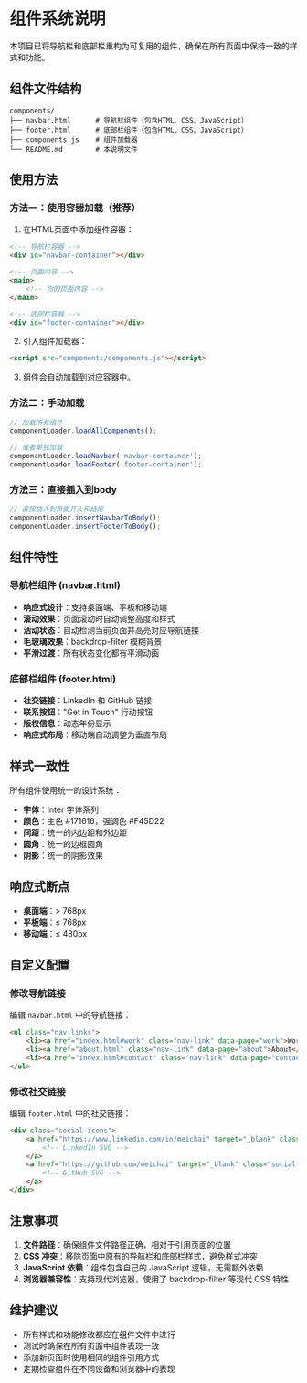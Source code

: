 # 组件系统说明

本项目已将导航栏和底部栏重构为可复用的组件，确保在所有页面中保持一致的样式和功能。

## 组件文件结构

```
components/
├── navbar.html      # 导航栏组件（包含HTML、CSS、JavaScript）
├── footer.html      # 底部栏组件（包含HTML、CSS、JavaScript）
├── components.js    # 组件加载器
└── README.md        # 本说明文件
```

## 使用方法

### 方法一：使用容器加载（推荐）

1. 在HTML页面中添加组件容器：
```html
<!-- 导航栏容器 -->
<div id="navbar-container"></div>

<!-- 页面内容 -->
<main>
    <!-- 你的页面内容 -->
</main>

<!-- 底部栏容器 -->
<div id="footer-container"></div>
```

2. 引入组件加载器：
```html
<script src="components/components.js"></script>
```

3. 组件会自动加载到对应容器中。

### 方法二：手动加载

```javascript
// 加载所有组件
componentLoader.loadAllComponents();

// 或者单独加载
componentLoader.loadNavbar('navbar-container');
componentLoader.loadFooter('footer-container');
```

### 方法三：直接插入到body

```javascript
// 直接插入到页面开头和结尾
componentLoader.insertNavbarToBody();
componentLoader.insertFooterToBody();
```

## 组件特性

### 导航栏组件 (navbar.html)
- **响应式设计**：支持桌面端、平板和移动端
- **滚动效果**：页面滚动时自动调整高度和样式
- **活动状态**：自动检测当前页面并高亮对应导航链接
- **毛玻璃效果**：backdrop-filter 模糊背景
- **平滑过渡**：所有状态变化都有平滑动画

### 底部栏组件 (footer.html)
- **社交链接**：LinkedIn 和 GitHub 链接
- **联系按钮**："Get in Touch" 行动按钮
- **版权信息**：动态年份显示
- **响应式布局**：移动端自动调整为垂直布局

## 样式一致性

所有组件使用统一的设计系统：
- **字体**：Inter 字体系列
- **颜色**：主色 #171616，强调色 #F45D22
- **间距**：统一的内边距和外边距
- **圆角**：统一的边框圆角
- **阴影**：统一的阴影效果

## 响应式断点

- **桌面端**：> 768px
- **平板端**：≤ 768px
- **移动端**：≤ 480px

## 自定义配置

### 修改导航链接

编辑 `navbar.html` 中的导航链接：
```html
<ul class="nav-links">
    <li><a href="index.html#work" class="nav-link" data-page="work">Work</a></li>
    <li><a href="about.html" class="nav-link" data-page="about">About</a></li>
    <li><a href="index.html#contact" class="nav-link" data-page="contact">Contact</a></li>
</ul>
```

### 修改社交链接

编辑 `footer.html` 中的社交链接：
```html
<div class="social-icons">
    <a href="https://www.linkedin.com/in/meichai" target="_blank" class="social-link">
        <!-- LinkedIn SVG -->
    </a>
    <a href="https://github.com/meichai" target="_blank" class="social-link">
        <!-- GitHub SVG -->
    </a>
</div>
```

## 注意事项

1. **文件路径**：确保组件文件路径正确，相对于引用页面的位置
2. **CSS 冲突**：移除页面中原有的导航栏和底部栏样式，避免样式冲突
3. **JavaScript 依赖**：组件包含自己的 JavaScript 逻辑，无需额外依赖
4. **浏览器兼容性**：支持现代浏览器，使用了 backdrop-filter 等现代 CSS 特性

## 维护建议

- 所有样式和功能修改都应在组件文件中进行
- 测试时确保在所有页面中组件表现一致
- 添加新页面时使用相同的组件引用方式
- 定期检查组件在不同设备和浏览器中的表现